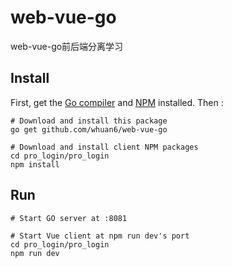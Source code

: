 # web-vue-go
web-vue-go前后端分离学习

## Install

First, get the [Go compiler](https://golang.org/dl/) and [NPM](https://www.npmjs.com/get-npm) installed. Then :

```
# Download and install this package
go get github.com/whuan6/web-vue-go

# Download and install client NPM packages
cd pro_login/pro_login
npm install
```

## 

## Run

```
# Start GO server at :8081

# Start Vue client at npm run dev's port
cd pro_login/pro_login
npm run dev
```

